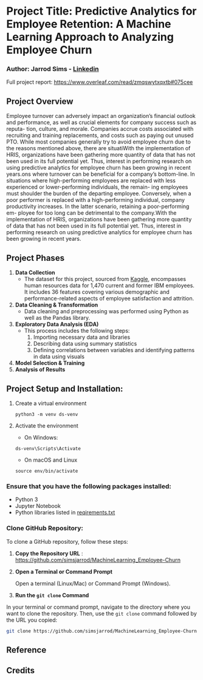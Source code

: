 # Project Title: Predictive Analytics for Employee Retention: A Machine Learning Approach to Analyzing Employee Churn
### Author: Jarrod Sims - [Linkedin](www.linkedin.com/in/jarrod-sims-a7467a94)
Full project report: https://www.overleaf.com/read/zmqswytxqxtb#075cee

## Project Overview
Employee turnover can adversely impact an organization’s financial outlook and performance, as well as crucial elements for company success such as reputa- tion, culture, and morale. Companies accrue costs associated with recruiting and training replacements, and costs such as paying out unused PTO. While most companies generally try to avoid employee churn due to the reasons mentioned above, there are situatiWith the implementation of HRIS, organizations have been gathering more quantity of data that has not been used in its full potential yet. Thus, interest in performing research on using predictive  analytics for employee churn has been growing in recent years.ons where turnover can be beneficial for a company’s bottom-line. In situations where high-performing employees are replaced with less experienced or lower-performing individuals, the remain- ing employees must shoulder the burden of the departing employee. Conversely, when a poor performer is replaced with a high-performing individual, company productivity increases. In the latter scenario, retaining a poor-performing em- ployee for too long can be detrimental to the company.With the implementation of HRIS, organizations have been gathering more quantity of data that has not been used in its full potential yet. Thus, interest in performing research on using predictive  analytics for employee churn has been growing in recent years.


## Project Phases
1. **Data Collection**
    - The dataset for this project, sourced from [Kaggle](https://www.kaggle.com/datasets/pavansubhasht/ibm-hr-analytics-attrition-dataset), encompasses human resources data for 1,470 current and former IBM employees. It includes 36 features covering various demographic and performance-related aspects of employee satisfaction and attrition. 
2. **Data Cleaning & Transformation**
    - Data cleaning and preprocessing was performed using Python as well as the Pandas library.
3. **Exploratory Data Analysis (EDA)**
    - This process includes the following steps:
        1. Importing necessary data and libraries
        2. Describing data using summary statistics
        3. Defining correlations between variables and identifying patterns in data using visuals
4. **Model Selection & Training**
5. **Analysis of Results**

## **Project Setup and Installation:**
1. Create a virtual environment
   ```
   python3 -m venv ds-venv
   ```

2. Activate the environment
     - On Windows:
      ```
      ds-venv\Scripts\Activate
      ```
     - On macOS and Linux
      ```
      source env/bin/activate
      ```


### Ensure that you have the following packages installed:
- Python 3
- Jupyter Notebook
- Python libraries listed in [reqirements.txt](https://github.com/simsjarrod/MachineLearning_Employee-Churn/blob/master/requirements.txt)

### Clone GitHub Repository:
To clone a GitHub repository, follow these steps:

1. **Copy the Repository URL**
    : https://github.com/simsjarrod/MachineLearning_Employee-Churn

2. **Open a Terminal or Command Prompt**

    Open a terminal (Linux/Mac) or Command Prompt (Windows).

3. **Run the `git clone` Command**

In your terminal or command prompt, navigate to the directory where you want to clone the repository. Then, use the `git clone` command followed by the URL you copied:
```sh
git clone https://github.com/simsjarrod/MachineLearning_Employee-Churn
```

## Reference

## Credits
